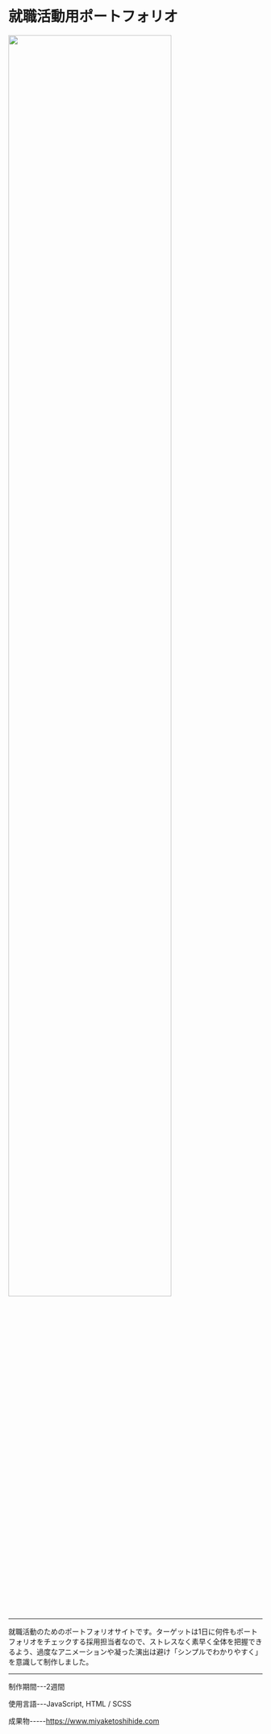# 就職活動用ポートフォリオ

<img src="https://github.com/ToshihideMiyake/images/blob/main/portfolio-ss-pc-min.png" style="width:80%;">


---

就職活動のためのポートフォリオサイトです。ターゲットは1日に何件もポートフォリオをチェックする採用担当者なので、ストレスなく素早く全体を把握できるよう、過度なアニメーションや凝った演出は避け「シンプルでわかりやすく」を意識して制作しました。

---

制作期間---2週間

使用言語---JavaScript, HTML / SCSS

成果物-----https://www.miyaketoshihide.com

